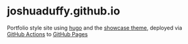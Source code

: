 # joshuaduffy.github.io

Portfolio style site using [hugo](https://gohugo.io/) and the [showcase theme](https://themes.gohugo.io/themes/showcase-hugo-theme/), deployed via [GitHub Actions](https://github.com/features/actions) to [GitHub Pages](https://pages.github.com/)

